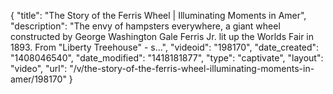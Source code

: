 {
    "title": "The Story of the Ferris Wheel | Illuminating Moments in Amer",
    "description": "The envy of hampsters everywhere, a giant wheel constructed by George Washington Gale Ferris Jr. lit up the Worlds Fair in 1893. From \"Liberty Treehouse\" - s...",
    "videoid": "198170",
    "date_created": "1408046540",
    "date_modified": "1418181877",
    "type": "captivate",
    "layout": "video",
    "url": "\/v\/the-story-of-the-ferris-wheel-illuminating-moments-in-amer\/198170"
}